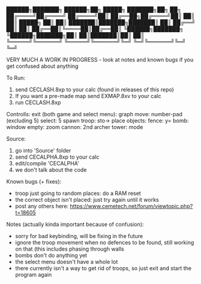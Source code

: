  ██████╗███████╗         ██████╗██╗      █████╗ ███████╗██╗  ██╗
██╔════╝██╔════╝        ██╔════╝██║     ██╔══██╗██╔════╝██║  ██║
██║     █████╗          ██║     ██║     ███████║███████╗███████║
██║     ██╔══╝          ██║     ██║     ██╔══██║╚════██║██╔══██║
╚██████╗███████╗        ╚██████╗███████╗██║  ██║███████║██║  ██║
 ╚═════╝╚══════╝         ╚═════╝╚══════╝╚═╝  ╚═╝╚══════╝╚═╝  ╚═╝

VERY MUCH A WORK IN PROGRESS - look at notes and known bugs if you get confused about anything

To Run:
1. send CECLASH.8xp to your calc (found in releases of this repo)
2. If you want a pre-made map send EXMAP.8xv to your calc
3. run CECLASH.8xp

Controlls:
exit (both game and select menu): graph
move: number-pad (excluding 5)
select: 5
spawn troop: sto->
place objects:
   fence: y=
   bomb: window
   empty: zoom
   cannon: 2nd
   archer tower: mode

Source:
1. go into 'Source' folder
2. send CECALPHA.8xp to your calc
3. edit/compile 'CECALPHA'
4. we don't talk about the code

Known bugs (+ fixes):
- troop just going to random places: do a RAM reset
- the correct object isn't placed: just try again until it works
- post any others here: https://www.cemetech.net/forum/viewtopic.php?t=18605

Notes (actually kinda important because of confusion):
- sorry for bad keybinding, will be fixing in the future
- ignore the troop movement when no defences to be found, still working on that (this includes phasing through walls
- bombs don't do anything yet
- the select menu doesn't have a whole lot
- there currently isn't a way to get rid of troops, so just exit and start the program again                                                                                                                                                                                                                                                                    
